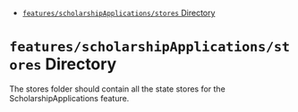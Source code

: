 <!-- START doctoc generated TOC please keep comment here to allow auto update -->
<!-- DON'T EDIT THIS SECTION, INSTEAD RE-RUN doctoc TO UPDATE -->

- [`features/scholarshipApplications/stores` Directory](#featuresscholarshipapplicationsstores-directory)

<!-- END doctoc generated TOC please keep comment here to allow auto update -->

# `features/scholarshipApplications/stores` Directory

The stores folder should contain all the state stores for the ScholarshipApplications feature.
